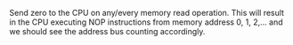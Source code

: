 Send zero to the CPU on any/every memory read operation.
This will result in the CPU executing NOP instructions from
memory address 0, 1, 2,... and we should see the address bus 
counting accordingly.
